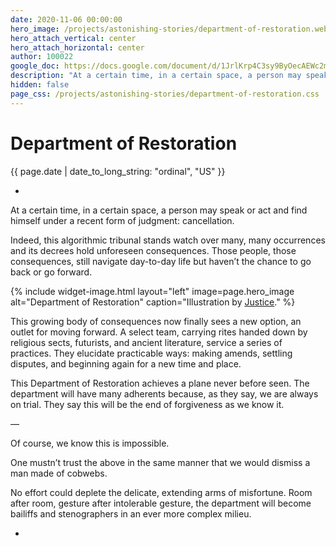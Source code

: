 ```yaml
---
date: 2020-11-06 00:00:00
hero_image: /projects/astonishing-stories/department-of-restoration.webp
hero_attach_vertical: center
hero_attach_horizontal: center
author: 100022
google_doc: https://docs.google.com/document/d/1JrlKrp4C3sy9ByOecAEWc2mxnoodvM5PWVAqpGVFhVY/edit
description: "At a certain time, in a certain space, a person may speak or act and find himself under a recent form of judgment: cancellation."
hidden: false
page_css: /projects/astonishing-stories/department-of-restoration.css
---
```

# Department of Restoration
<time class="db small ttu o-60">{{ page.date | date_to_long_string: "ordinal", "US" }}</time>

+

At a certain time, in a certain space, a person may speak or act and find himself under a recent form of judgment: cancellation.

Indeed, this algorithmic tribunal stands watch over many, many occurrences and its decrees hold unforeseen consequences. Those people, those consequences, still navigate day-to-day life but haven’t the chance to go back or go forward.

{%
  include widget-image.html
  layout="left"
  image=page.hero_image
  alt="Department of Restoration"
  caption="Illustration by [Justice](https://www.yakcollective.org/members/100048/)."
%}

This growing body of consequences now finally sees a new option, an outlet for moving forward. A select team, carrying rites handed down by religious sects, futurists, and ancient literature, service a series of practices. They elucidate practicable ways: making amends, settling disputes, and beginning again for a new time and place.

This Department of Restoration achieves a plane never before seen. The department will have many adherents because, as they say, we are always on trial. They say this will be the end of forgiveness as we know it.

—

Of course, we know this is impossible.

One mustn’t trust the above in the same manner that we would dismiss a man made of cobwebs.

No effort could deplete the delicate, extending arms of misfortune. Room after room, gesture after intolerable gesture, the department will become bailiffs and stenographers in an ever more complex milieu.

+
